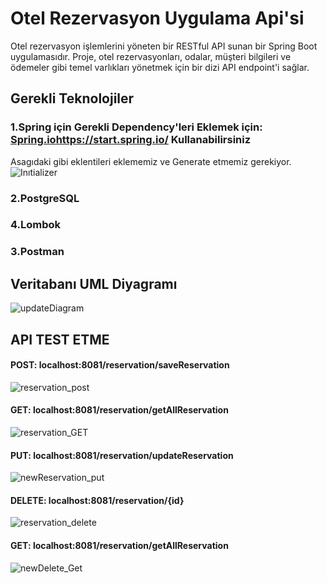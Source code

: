 # Otel Rezervasyon Uygulama Api'si
Otel rezervasyon işlemlerini yöneten bir RESTful API sunan bir Spring Boot uygulamasıdır. Proje, otel rezervasyonları, odalar, müşteri bilgileri ve ödemeler gibi temel varlıkları yönetmek için bir dizi API endpoint'i sağlar.
## Gerekli Teknolojiler
### 1.Spring için Gerekli Dependency'leri Eklemek için: [Spring.io](https://start.spring.io/)https://start.spring.io/ Kullanabilirsiniz
Asagıdaki gibi eklentileri eklememiz ve Generate etmemiz gerekiyor.
![Inıtializer](https://github.com/okanokta/hotelReservation/assets/100216485/88c970e6-d1d5-4884-bfc8-c297839c58b5)
### 2.PostgreSQL 
### 4.Lombok
### 3.Postman 
## Veritabanı UML Diyagramı
![updateDiagram](https://github.com/okanokta/hotelReservation/assets/100216485/1712d391-901d-41f0-b904-eca2d4849be9)

## API TEST ETME 
#### POST: localhost:8081/reservation/saveReservation
![reservation_post](https://github.com/okanokta/hotelReservation/assets/100216485/c3b4b750-7b73-44c0-a415-861f79d57d17)
#### GET: localhost:8081/reservation/getAllReservation
![reservation_GET](https://github.com/okanokta/hotelReservation/assets/100216485/c7445573-d736-4d45-b07b-9832e5216820)
#### PUT: localhost:8081/reservation/updateReservation
![newReservation_put](https://github.com/okanokta/hotelReservation/assets/100216485/883177c5-f396-47d9-81f7-0bc514d35088)

#### DELETE: localhost:8081/reservation/{id}
![reservation_delete](https://github.com/okanokta/hotelReservation/assets/100216485/94f7f7fe-7fe6-4ab2-9b30-69ce10694d9f)
#### GET: localhost:8081/reservation/getAllReservation
![newDelete_Get](https://github.com/okanokta/hotelReservation/assets/100216485/9425e7ee-6835-48d9-96ff-d45e247af21d)







